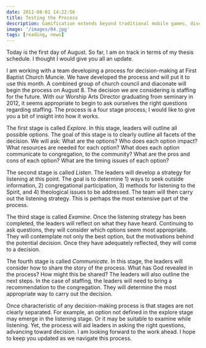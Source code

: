 ```yaml
---
date: 2011-08-01 14:22:56
title: Testing the Process
description: Gamification extends beyond traditional mobile games, discovering innovative strategies to incorporate game-like elements into non-gaming apps for enhanced
image: '/images/04.jpg'
tags: [reading, news]
---
```


Today is the first day of August. So far, I am on track in terms of my thesis schedule. I thought I would give you all an update.

I am working with a team developing a process for decision-making at First Baptist Church Muncie. We have developed the process and will put it to use this month. A combined group of church council and diaconate will begin the process on August 8. The decision we are considering is staffing for the future. With our Worship Arts Director graduating from seminary in 2012, it seems appropriate to begin to ask ourselves the right questions regarding staffing. The process is a four stage process; I would like to give you a bit of insight into how it works.

The first stage is called *Explore*. In this stage, leaders will outline all possible options. The goal of this stage is to clearly outline all facets of the decision. We will ask: What are the options? Who does each option impact? What resources are needed for each option? What does each option communicate to congregation, to the community? What are the pros and cons of each option? What are the timing issues of each option?

The second stage is called *Listen*. The leaders will develop a strategy for listening at this point. The goal is to determine 1) ways to seek outside information, 2) congregational participation, 3) methods for listening to the Spirit, and 4) theological issues to be addressed. The team will then carry out the listening strategy. This is perhaps the most extensive part of the process.

The third stage is called *Examine*. Once the listening strategy has been completed, the leaders will reflect on what they have heard. Continuing to ask questions, they will consider which options seem most appropriate. They will contemplate not only the best option, but the motivations behind the potential decision. Once they have adequately reflected, they will come to a decision.

The fourth stage is called *Communicate*. In this stage, the leaders will consider how to share the story of the process. What has God revealed in the process? How might this be shared? The leaders will also outline the next steps. In the case of staffing, the leaders will need to bring a recommendation to the congregation. They will determine the most appropriate way to carry out the decision.

Once characteristic of any decision-making process is that stages are not clearly separated. For example, an option not defined in the explore stage may emerge in the listening stage. Or it may be suitable to examine while listening. Yet, the process will aid leaders in asking the right questions, advancing toward decision. I am looking forward to the work ahead. I hope to keep you updated as we navigate this process.
